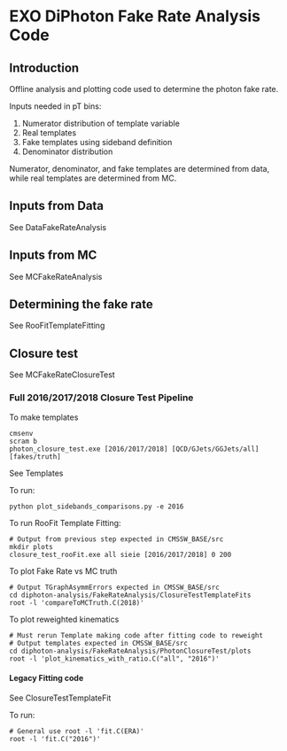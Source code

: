 # EXO DiPhoton Fake Rate Analysis Code

## Introduction

Offline analysis and plotting code used to determine the photon fake rate.

Inputs needed in pT bins:
1. Numerator distribution of template variable
2. Real templates
3. Fake templates using sideband definition
4. Denominator distribution

Numerator, denominator, and fake templates are determined from data, while real templates are determined from MC.

## Inputs from Data
See DataFakeRateAnalysis

## Inputs from MC
See MCFakeRateAnalysis

## Determining the fake rate
See RooFitTemplateFitting

## Closure test
See MCFakeRateClosureTest

### Full 2016/2017/2018 Closure Test Pipeline

To make templates

```
cmsenv
scram b
photon_closure_test.exe [2016/2017/2018] [QCD/GJets/GGJets/all] [fakes/truth]
```

See Templates

To run:

```
python plot_sidebands_comparisons.py -e 2016

```

To run RooFit Template Fitting:
```
# Output from previous step expected in CMSSW_BASE/src
mkdir plots
closure_test_rooFit.exe all sieie [2016/2017/2018] 0 200
```

To plot Fake Rate vs MC truth
```
# Output TGraphAsymmErrors expected in CMSSW_BASE/src
cd diphoton-analysis/FakeRateAnalysis/ClosureTestTemplateFits
root -l 'compareToMCTruth.C(2018)'
```

To plot reweighted kinematics
```
# Must rerun Template making code after fitting code to reweight
# Output templates expected in CMSSW_BASE/src
cd diphoton-analysis/FakeRateAnalysis/PhotonClosureTest/plots
root -l 'plot_kinematics_with_ratio.C("all", "2016")'
```


#### Legacy Fitting code
 See ClosureTestTemplateFit

 To run:

 ```
 # General use root -l 'fit.C(ERA)'
 root -l 'fit.C("2016")'

 ```
